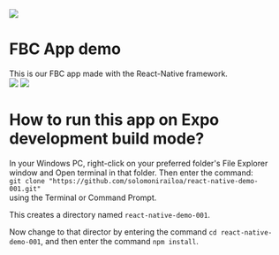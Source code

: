 <img src="https://wordpress-7y2g.onrender.com/wp-content/uploads/2024/06/FBC_logo_Name_Beveled_CMYK-vers2-1-1024x357.png">

# FBC App demo 
This is our FBC app made with the React-Native framework. <br/>
<img src="https://i.ibb.co/tQjx0Dz/fbc-App-screenshot1.png">
<img src="https://i.ibb.co/XjBYwxM/fbc-App-sreenshot2.png">

# How to run this app on Expo development build mode?
In your Windows PC, right-click on your preferred folder's File Explorer window and Open terminal in that folder. Then enter the command: <br/>
`git clone "https://github.com/solomonirailoa/react-native-demo-001.git"`
<br/> using the Terminal or Command Prompt. 

This creates a directory named `react-native-demo-001`.

Now change to that director by entering the command `cd react-native-demo-001`, and then enter the command `npm install`. 
